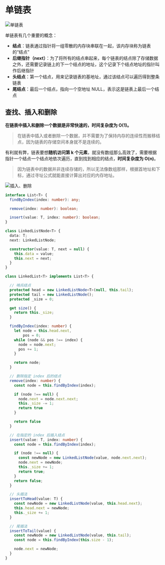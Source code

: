 # 单链表

![单链表](@imgs/b93e7ade9bb927baad1348d9a806ddeb.jpg)

单链表有几个重要的概念：

- **结点**：链表通过指针将一组零散的内存块串联在一起，该内存块称为链表的“结点”
- **后继指针（next）**：为了将所有的结点串起来，每个链表的结点除了存储数据之外，还需要记录链上的下一个结点的地址，这个记录下个结点地址的指针叫作后继指针
- **头结点**：第一个结点，用来记录链表的基地址，通过该结点可以遍历得到整条链表
- **尾结点**：最后一个结点，指向一个空地址 NULL，表示这是链表上最后一个结点

## 查找、插入和删除

**在链表中插入和删除一个数据是非常快速的，时间复杂度为 O(1)。**

> 在链表中插入或者删除一个数据，并不需要为了保持内存的连续性而搬移结点，因为链表的存储空间本身就不是连续的。

有利就有弊，链表要想**随机访问第 k 个元素**，就没有数组那么高效了，需要根据指针一个结点一个结点地依次遍历，直到找到相应的结点，**时间复杂度为 O(n)**。

> 因为链表中的数据并非连续存储的，所以无法像数组那样，根据首地址和下标，通过寻址公式就能直接计算出对应的内存地址。

![插入、删除](@imgs/452e943788bdeea462d364389bd08a17.jpg)

```ts
interface List<T> {
  findByIndex(index: number): any;

  remove(index: number): boolean;

  insert(value: T, index: number): boolean;
}

class LinkedListNode<T> {
  data: T;
  next: LinkedListNode;

  constructor(value: T, next = null) {
    this.data = value;
    this.next = next;
  }
}

class LinkedList<T> implements List<T> {

  // 哨兵结点
  protected head = new LinkedListNode<T>(null, this.tail);
  protected tail = new LinkedListNode();
  protected _size = 0;

  get size() {
    return this._size;
  }

  findByIndex(index: number) {
    let node = this.head.next,
        pos = 0;
    while (node && pos !== index) {
      node = node.next;
      pos += 1;
    }

    return node;
  }

  // 删除指定 index 后的结点
  remove(index: number) {
    const node = this.findByIndex(index);

    if (node !== null) {
      node.next = node.next.next;
      this._size -= 1;
      return true
    }

    return false
  }

  // 在指定的 index 后插入结点
  insert(value: T, index: number) {
    const node = this.findByIndex(index);

    if (node !== null) {
      const newNode = new LinkedListNode(value, node.next.next);
      node.next = newNode;
      this._size += 1;
      return true;
    }
    return false;
  }

  // 头插法
  insertToHead(value: T) {
    const newNode = new LinkedListNode(value, this.head.next);
    this.head.next = newNode;
    this._size += 1;
  }

  // 尾插法
  insertToTail(value) {
    const newNode = new LinkedListNode(value, this.tail);
    const node = this.findByIndex(this.size - 1);

    node.next = newNode;
  }
}
```
